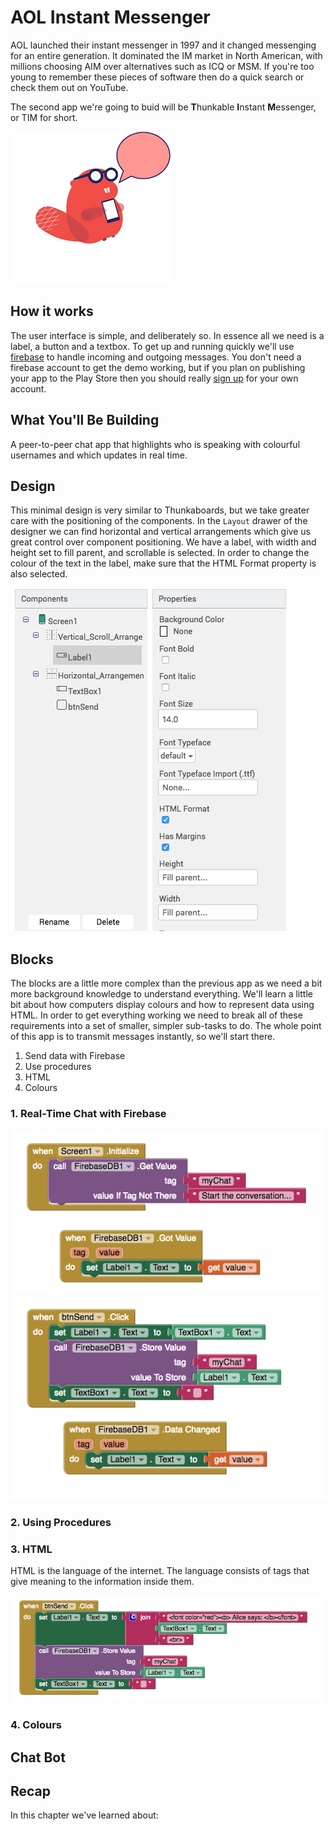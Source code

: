 # AOL Instant Messenger

AOL launched their instant messenger in 1997 and it changed messenging for an entire generation. It dominated the IM market in North American, with millions choosing AIM over  alternatives such as ICQ or MSM. If you're too young to remember these pieces of software then do a quick search or check them out on YouTube.

The second app we're going to buid will be **T**hunkable **I**nstant **M**essenger, or TIM for short.

![TIM Logo](img/tim.png)

## How it works

The user interface is simple, and deliberately so. In essence all we need is a label, a button and a textbox. To get up and running quickly we'll use [firebase](https://firebase.google.com/) to handle incoming and outgoing messages. You don't need a firebase account to get the demo working, but if you plan on publishing your app to the Play Store then you should really [sign up](https://console.firebase.google.com/) for your own account.

## What You'll Be Building
A peer-to-peer chat app that highlights who is speaking with colourful usernames and which updates in real time.

## Design

This minimal design is very similar to Thunkaboards, but we take greater care with the positioning of the components. In the `Layout` drawer of the designer we can find horizontal and vertical arrangements which give us great control over component positioning. We have a label, with width and height set to fill parent, and scrollable is selected. In order to change the colour of the text in the label, make sure that the HTML Format property is also selected. 

![components](img/tim_components.png)

## Blocks

The blocks are a little more complex than the previous app as we need a bit more background knowledge to understand everything. We'll learn a little bit about how computers display colours and how to represent data using  HTML. In order to get everything working we need to break all of these requirements into a set of smaller, simpler sub-tasks to do. The whole point of this app is to transmit messages instantly, so we'll start there.

1. Send data with Firebase
2. Use procedures
3. HTML
4. Colours

### 1. Real-Time Chat with Firebase

![starting off](img/firebase_initialize.png)
![real time](img/firebase_data_changed.png)

### 2. Using Procedures


### 3. HTML

HTML is the language of the internet. The  language consists of tags that give meaning to the information inside them.

![html intro](img/html_intro.png)

### 4. Colours

## Chat Bot

## Recap

In this chapter we've learned about:

